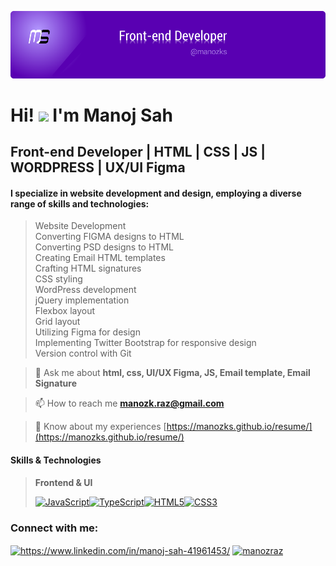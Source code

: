 <p align="center">
  <img src="banner.png" alt="Header image">
</p>

# Hi! <img src="https://user-images.githubusercontent.com/18350557/176309783-0785949b-9127-417c-8b55-ab5a4333674e.gif" width="30px"> I'm Manoj Sah

## Front-end Developer | HTML | CSS | JS | WORDPRESS | UX/UI Figma 

#### I specialize in website development and design, employing a diverse range of skills and technologies:

>	Website Development<br/>
>	Converting FIGMA designs to HTML<br/>
>	Converting PSD designs to HTML<br/>
>	Creating Email HTML templates<br/>
>	Crafting HTML signatures<br/>
>	CSS styling<br/>
>	WordPress development<br/>
>	jQuery implementation<br/>
>	Flexbox layout<br/>
>	Grid layout<br/>
>	Utilizing Figma for design<br/>
>	Implementing Twitter Bootstrap for responsive design<br/>
>	Version control with Git<br/>

> 💬 Ask me about **html, css, UI/UX Figma, JS, Email template, Email Signature**

> 📫 How to reach me **manozk.raz@gmail.com**

> 📄 Know about my experiences [https://manozks.github.io/resume/](https://manozks.github.io/resume/)

#### Skills & Technologies

> **Frontend & UI**
>
> <p align="left"><a href="https://developer.mozilla.org/en-US/docs/Web/JavaScript" target="_blank" rel="noreferrer"><img src="https://raw.githubusercontent.com/danielcranney/readme-generator/main/public/icons/skills/javascript-colored.svg" width="36" height="36" alt="JavaScript" /></a><a href="https://www.typescriptlang.org/" target="_blank" rel="noreferrer"><img src="https://raw.githubusercontent.com/danielcranney/readme-generator/main/public/icons/skills/typescript-colored.svg" width="36" height="36" alt="TypeScript" /></a><a href="https://developer.mozilla.org/en-US/docs/Glossary/HTML5" target="_blank" rel="noreferrer"><img src="https://raw.githubusercontent.com/danielcranney/readme-generator/main/public/icons/skills/html5-colored.svg" width="36" height="36" alt="HTML5" /></a><a href="https://www.w3.org/TR/CSS/#css" target="_blank" rel="noreferrer"><img src="https://raw.githubusercontent.com/danielcranney/readme-generator/main/public/icons/skills/css3-colored.svg" width="36" height="36" alt="CSS3" /></a></p> 

<h3 align="left">Connect with me:</h3>
<p align="left">
<a href="https://linkedin.com/in/https://www.linkedin.com/in/manoj-sah-41961453/" target="blank"><img align="center" src="https://raw.githubusercontent.com/rahuldkjain/github-profile-readme-generator/master/src/images/icons/Social/linked-in-alt.svg" alt="https://www.linkedin.com/in/manoj-sah-41961453/" height="30" width="40" /></a>
<a href="https://fb.com/manozraz" target="blank"><img align="center" src="https://raw.githubusercontent.com/rahuldkjain/github-profile-readme-generator/master/src/images/icons/Social/facebook.svg" alt="manozraz" height="30" width="40" /></a>
</p>


